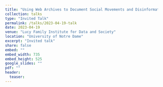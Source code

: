 ```yaml
---
title: "Using Web Archives to Document Social Movements and Disinformation - Practice, Ethics, and Challenges"
collection: talks
type: "Invited Talk"
permalink: /talks/2023-04-19-talk
date: 2023-04-19
venue: "Lucy Family Institute for Data and Society"
location: "University of Notre Dame"
excerpt: "Invited talk"
share: false
embed: ""
embed_width: 735
embed_height: 525
google_slides: ""
pdf: ""
header:
  teaser: 
---
```

